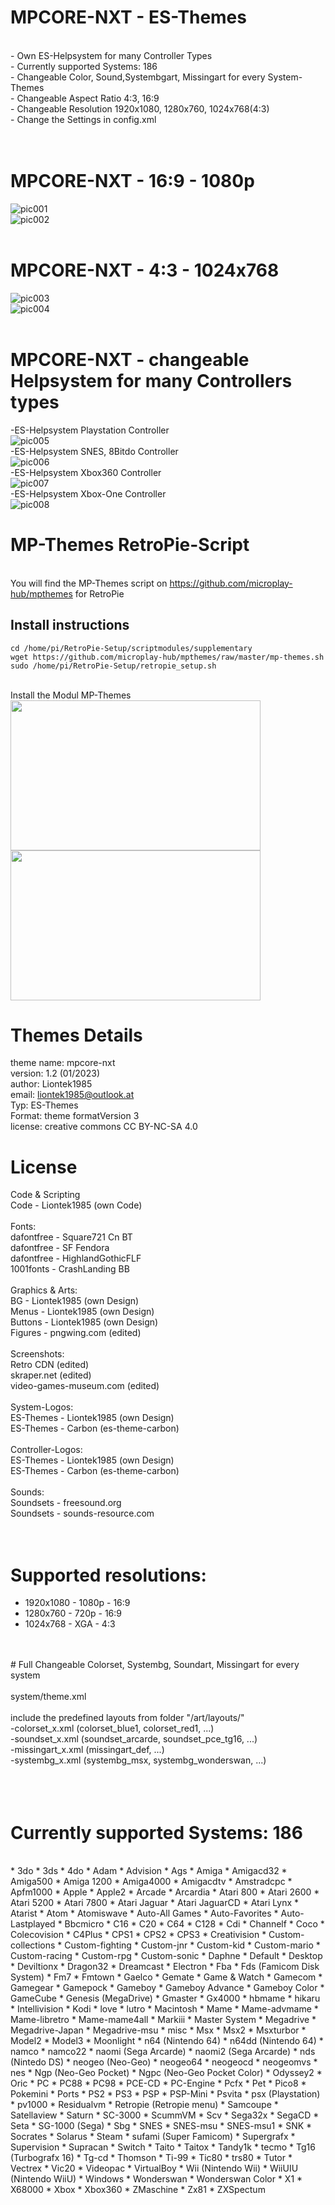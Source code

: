 # MPCORE-NXT - ES-Themes
<br />
- Own ES-Helpsystem for many Controller Types<br />
- Currently supported Systems: 186<br />
- Changeable Color, Sound,Systembgart, Missingart for every System-Themes<br />
- Changeable Aspect Ratio 4:3, 16:9<br />
- Changeable Resolution 1920x1080, 1280x760, 1024x768(4:3)<br />
- Change the Settings in config.xml<br />
<br /><br />

# MPCORE-NXT - 16:9 - 1080p
![pic001](https://github.com/microplay-hub/mpcore-library/raw/main/Imagebase/_System/ES-System_mpcorenxt_sys_ar169.jpg "ES-Systemview 16:9 1080p")<br />
![pic002](https://github.com/microplay-hub/mpcore-library/raw/main/Imagebase/_System/ES-System_mpcorenxt_det_ar169.jpg "ES-Detailview 16:9 1080p")<br />
<br />
# MPCORE-NXT - 4:3 - 1024x768
![pic003](https://github.com/microplay-hub/mpcore-library/raw/main/Imagebase/_System/ES-System_mpcorenxt_sys_ar43.jpg "ES-Systemview 4:3 1024x768")<br />
![pic004](https://github.com/microplay-hub/mpcore-library/raw/main/Imagebase/_System/ES-System_mpcorenxt_det_ar43.jpg "ES-Detailview 4:3 1024x768")<br />
<br />
# MPCORE-NXT - changeable Helpsystem for many Controllers types
-ES-Helpsystem Playstation Controller <br />
![pic005](https://github.com/microplay-hub/mpcore-library/raw/main/Imagebase/_System/ES-Helpsystem_psx_detail.png "ES-Helpsystem PSX")<br />
-ES-Helpsystem SNES, 8Bitdo Controller <br />
![pic006](https://github.com/microplay-hub/mpcore-library/raw/main/Imagebase/_System/ES-Helpsystem_snes_detail.png "ES-Helpsystem SNES-8Bitdo")<br />
-ES-Helpsystem Xbox360 Controller <br />
![pic007](https://github.com/microplay-hub/mpcore-library/raw/main/Imagebase/_System/ES-Helpsystem_x360_detail.png "ES-Helpsystem Xbox360")<br />
-ES-Helpsystem Xbox-One Controller <br />
![pic008](https://github.com/microplay-hub/mpcore-library/raw/main/Imagebase/_System/ES-Helpsystem_xone_detail.png "ES-Helpsystem Xbox-One")<br />


# MP-Themes RetroPie-Script
</br>You will find the MP-Themes script on https://github.com/microplay-hub/mpthemes for RetroPie

## Install instructions</br>
```shell
cd /home/pi/RetroPie-Setup/scriptmodules/supplementary
wget https://github.com/microplay-hub/mpthemes/raw/master/mp-themes.sh
sudo /home/pi/RetroPie-Setup/retropie_setup.sh
```
</br>
Install the Modul MP-Themes</br>
<img src="https://github.com/microplay-hub/mpcore-library/raw/main/Imagebase/_Moduls/mpthemes-modul.png" width="400" height="240"><img src="https://github.com/microplay-hub/mpcore-library/raw/main/Imagebase/_Moduls/mpthemes-modul-cf.png" width="400" height="240">
<br />

# Themes Details

theme name:		mpcore-nxt<br />
version:		1.2 (01/2023)<br />
author:			Liontek1985<br />
email:			liontek1985@outlook.at<br />
Typ:			ES-Themes<br />
Format:			theme formatVersion 3<br />
license:		creative commons CC BY-NC-SA 4.0<br />


# License<br />

Code & Scripting<br />
	Code - Liontek1985 (own Code)<br />
<br />
Fonts:	<br />
	dafontfree - Square721 Cn BT<br />
	dafontfree - SF Fendora<br />
	dafontfree - HighlandGothicFLF<br />
	1001fonts  - CrashLanding BB<br />
<br />
Graphics & Arts:<br />
	BG		- Liontek1985 (own Design)<br />
	Menus 	- Liontek1985 (own Design)<br />
	Buttons - Liontek1985 (own Design)<br />
	Figures - pngwing.com (edited)<br />
<br />
Screenshots:<br />
	Retro CDN (edited)<br />
	skraper.net (edited)<br />
	video-games-museum.com (edited)<br />
<br />
System-Logos:<br />
	ES-Themes  - Liontek1985 (own Design)<br />
	ES-Themes  - Carbon	(es-theme-carbon)<br />
<br />
Controller-Logos:<br />
	ES-Themes  - Liontek1985 (own Design)<br />
	ES-Themes  - Carbon	(es-theme-carbon)<br />
<br />
Sounds:<br />
	Soundsets	- freesound.org<br />
	Soundsets	- sounds-resource.com<br />
<br />
<br />
# Supported resolutions:<br />
* 1920x1080 - 1080p - 16:9<br />
* 1280x760  -  720p - 16:9<br />
* 1024x768  -   XGA - 4:3 <br />
<br />
<br />
# Full Changeable Colorset, Systembg, Soundart, Missingart for every system<br />
<br />
system/theme.xml<br />
<br />
include the predefined layouts from folder "/art/layouts/"<br />
-colorset_x.xml (colorset_blue1, colorset_red1, ...)<br />
-soundset_x.xml (soundset_arcarde, soundset_pce_tg16, ...)<br />
-missingart_x.xml (missingart_def, ...)<br />
-systembg_x.xml (systembg_msx, systembg_wonderswan, ...)<br />
<br />
<br />
<br />

# Currently supported Systems: 186 <br />
<br />
* 3do
* 3ds
* 4do
* Adam
* Advision
* Ags
* Amiga
* Amigacd32
* Amiga500
* Amiga 1200
* Amiga4000
* Amigacdtv
* Amstradcpc
* Apfm1000
* Apple
* Apple2
* Arcade
* Arcardia
* Atari 800
* Atari 2600
* Atari 5200
* Atari 7800
* Atari Jaguar
* Atari JaguarCD
* Atari Lynx
* Atarist
* Atom
* Atomiswave
* Auto-All Games
* Auto-Favorites
* Auto-Lastplayed
* Bbcmicro
* C16
* C20
* C64
* C128
* Cdi
* Channelf
* Coco
* Colecovision
* C4Plus
* CPS1
* CPS2
* CPS3
* Creativision
* Custom-collections
* Custom-fighting
* Custom-jnr
* Custom-kid
* Custom-mario
* Custom-racing
* Custom-rpg
* Custom-sonic
* Daphne
* Default
* Desktop
* Deviltionx
* Dragon32
* Dreamcast
* Electron
* Fba
* Fds (Famicom Disk System)
* Fm7
* Fmtown
* Gaelco
* Gemate
* Game & Watch
* Gamecom
* Gamegear
* Gamepock
* Gameboy
* Gameboy Advance
* Gameboy Color
* GameCube
* Genesis (MegaDrive)
* Gmaster
* Gx4000
* hbmame
* hikaru
* Intellivision
* Kodi
* love
* lutro
* Macintosh
* Mame
* Mame-advmame
* Mame-libretro
* Mame-mame4all
* Markiii
* Master System
* Megadrive
* Megadrive-Japan
* Megadrive-msu
* misc
* Msx
* Msx2
* Msxturbor
* Model2
* Model3
* Moonlight
* n64 (Nintendo 64)
* n64dd (Nintendo 64)
* namco
* namco22
* naomi (Sega Arcarde)
* naomi2 (Sega Arcarde)
* nds (Nintedo DS)
* neogeo (Neo-Geo)
* neogeo64
* neogeocd
* neogeomvs
* nes
* Ngp (Neo-Geo Pocket)
* Ngpc (Neo-Geo Pocket Color)
* Odyssey2
* Oric
* PC
* PC88
* PC98
* PCE-CD
* PC-Engine
* Pcfx
* Pet
* Pico8
* Pokemini
* Ports
* PS2
* PS3
* PSP
* PSP-Mini
* Psvita
* psx (Playstation)
* pv1000
* Residualvm
* Retropie (Retropie menu)
* Samcoupe
* Satellaview
* Saturn
* SC-3000
* ScummVM
* Scv
* Sega32x
* SegaCD
* Seta
* SG-1000 (Sega)
* Sbg
* SNES
* SNES-msu
* SNES-msu1
* SNK
* Socrates
* Solarus
* Steam
* sufami (Super Famicom)
* Supergrafx
* Supervision
* Supracan
* Switch
* Taito
* Taitox
* Tandy1k
* tecmo
* Tg16 (Turbografx 16)
* Tg-cd
* Thomson
* Ti-99
* Tic80
* trs80
* Tutor
* Vectrex
* Vic20
* Videopac
* VirtualBoy
* Wii (Nintendo Wii)
* WiiUIU (Nintendo WiiU)
* Windows
* Wonderswan
* Wonderswan Color
* X1
* X68000
* Xbox
* Xbox360
* ZMaschine
* Zx81
* ZXSpectum
